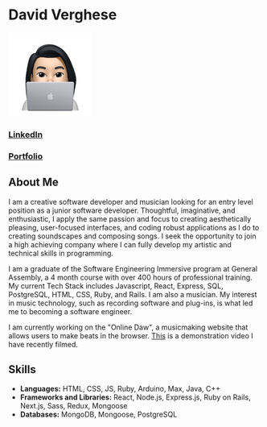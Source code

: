 # David Verghese

![Image of me on my computer](https://raw.githubusercontent.com/DavidVerghese/davidverghese/main/CartoonMe.81832ec3.png)
### [LinkedIn](https://www.linkedin.com/in/davidjverghese/) 
### [Portfolio](https://david-verghese-portfolio.surge.sh/) 

## About Me
I am a creative software developer and musician looking for an entry level position as a junior software developer. Thoughtful, imaginative, and enthusiastic, I apply the same passion and focus to creating aesthetically pleasing, user-focused interfaces, and coding robust applications as I do to creating soundscapes and composing songs. I seek the opportunity to join a high achieving company where I can fully develop my artistic and technical skills in programming.

I am a graduate of the Software Engineering Immersive program at General Assembly, a 4 month course with over 400 hours of professional training. My current Tech Stack includes Javascript, React, Express, SQL, PostgreSQL, HTML, CSS, Ruby, and Rails.
I am also a musician. My interest in music technology, such as recording software and plug-ins, is what led me to becoming a software engineer.

I am currently working on the "Online Daw", a musicmaking website that allows users to make beats in the browser. [This](https://www.youtube.com/watch?v=8OT_MF8sQBU) is a demonstration video I have recently filmed. 

## Skills

* **Languages:** HTML, CSS, JS, Ruby, Arduino, Max, Java, C++
* **Frameworks and Libraries:** React, Node.js, Express.js, Ruby on Rails, Next.js, Sass, Redux, Mongoose
* **Databases:** MongoDB, Mongoose, PostgreSQL
